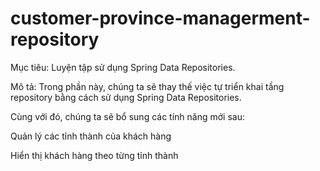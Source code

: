 # customer-province-managerment-repository
Mục tiêu:
Luyện tập sử dụng Spring Data Repositories.

Mô tả:
Trong phần này, chúng ta sẽ thay thế việc tự triển khai tầng repository bằng cách sử dụng Spring Data Repositories.

Cùng với đó, chúng ta sẽ bổ sung các tính năng mới sau:

Quản lý các tỉnh thành của khách hàng

Hiển thị khách hàng theo từng tỉnh thành
